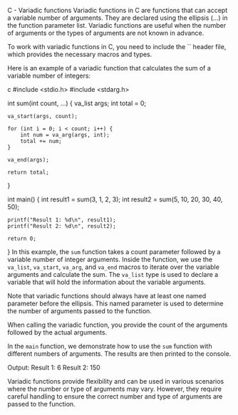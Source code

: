 
C - Variadic functions
Variadic functions in C are functions that can accept a variable number of arguments. They are declared using the ellipsis (...) in the function parameter list. Variadic functions are useful when the number of arguments or the types of arguments are not known in advance.

To work with variadic functions in C, you need to include the `` header file, which provides the necessary macros and types.

Here is an example of a variadic function that calculates the sum of a variable number of integers:

c
#include <stdio.h>
#include <stdarg.h>

int sum(int count, ...)
{
    va_list args;
    int total = 0;

    va_start(args, count);

    for (int i = 0; i < count; i++) {
        int num = va_arg(args, int);
        total += num;
    }

    va_end(args);

    return total;
}

int main()
{
    int result1 = sum(3, 1, 2, 3);
    int result2 = sum(5, 10, 20, 30, 40, 50);

    printf("Result 1: %d\n", result1);
    printf("Result 2: %d\n", result2);

    return 0;
}
In this example, the `sum` function takes a count parameter followed by a variable number of integer arguments. Inside the function, we use the `va_list`, `va_start`, `va_arg`, and `va_end` macros to iterate over the variable arguments and calculate the sum. The `va_list` type is used to declare a variable that will hold the information about the variable arguments.

Note that variadic functions should always have at least one named parameter before the ellipsis. This named parameter is used to determine the number of arguments passed to the function.

When calling the variadic function, you provide the count of the arguments followed by the actual arguments.

In the `main` function, we demonstrate how to use the `sum` function with different numbers of arguments. The results are then printed to the console.

Output:
Result 1: 6
Result 2: 150

Variadic functions provide flexibility and can be used in various scenarios where the number or type of arguments may vary. However, they require careful handling to ensure the correct number and type of arguments are passed to the function.
